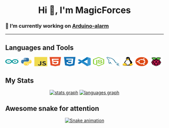 # <center>Hi 👋, I'm MagicForces</center>

### 🔭 I’m currently working on [Arduino-alarm](https://github.com/Magic-Forces/Arduino-alarm)

---

## Languages and Tools
<div align="left">
  <a href="https://github.com/Magic-Forces"><img src="https://raw.githubusercontent.com/devicons/devicon/master/icons/arduino/arduino-original.svg" height="30" width="42" alt="arduino logo" /></a>
  <a href="https://github.com/Magic-Forces"><img src="https://raw.githubusercontent.com/devicons/devicon/master/icons/python/python-original.svg" height="30" width="42" alt="python logo"  /></a>
  <a href="https://github.com/Magic-Forces"><img src="https://raw.githubusercontent.com/devicons/devicon/master/icons/javascript/javascript-original.svg" height="30" width="42" alt="javascript logo"  /></a>
  <a href="https://github.com/Magic-Forces"><img src="https://raw.githubusercontent.com/devicons/devicon/master/icons/html5/html5-plain.svg" height="30" width="42" alt="html5 logo"  /></a>
  <a href="https://github.com/Magic-Forces"><img src="https://raw.githubusercontent.com/devicons/devicon/master/icons/css3/css3-plain.svg" height="30" width="42" alt="css3 logo"  /></a>
  <a href="https://github.com/Magic-Forces"><img src="https://raw.githubusercontent.com/devicons/devicon/master/icons/vscode/vscode-original.svg" height="30" width="42" alt="ubuntu logo"  /></a>
  <a href="https://github.com/Magic-Forces"><img src="https://raw.githubusercontent.com/devicons/devicon/master/icons/nodejs/nodejs-original.svg" height="30" width="42" alt="nodejs logo"  /></a>
  <a href="https://github.com/Magic-Forces"><img src="https://raw.githubusercontent.com/devicons/devicon/master/icons/mysql/mysql-original.svg" height="30" width="42" alt="mysql logo"  /></a>
  <a href="https://github.com/Magic-Forces"><img src="https://raw.githubusercontent.com/devicons/devicon/master/icons/linux/linux-original.svg" height="30" width="42" alt="linux logo"  /></a>
  <a href="https://github.com/Magic-Forces"><img src="https://raw.githubusercontent.com/devicons/devicon/master/icons/ubuntu/ubuntu-plain.svg" height="30" width="42" alt="ubuntu logo"  /></a>
  <a href="https://github.com/Magic-Forces"><img src="https://raw.githubusercontent.com/devicons/devicon/master/icons/raspberrypi/raspberrypi-original.svg" height="30" width="42" alt="raspberrypi logo"  /></a>
</div>

## My Stats
<div align="center">
  <a href="https://github.com/Magic-Forces"><img src="https://github-readme-stats.vercel.app/api?hide_title=false&hide_rank=false&show_icons=true&include_all_commits=true&count_private=true&disable_animations=false&theme=gruvbox&locale=en&hide_border=false&username=Magic-Forces" height="150" alt="stats graph" /></a>
  <a href="https://github.com/Magic-Forces"><img src="https://github-readme-stats.vercel.app/api/top-langs?locale=en&hide_title=false&layout=compact&card_width=300&langs_count=5&theme=gruvbox&hide_border=false&username=Magic-Forces" height="150" alt="languages graph" /></a>
</div>

## Awesome snake for attention
<div align="center">
    <a href="https://github.com/Magic-Forces"><img src="https://raw.githubusercontent.com/Magic-Forces/Magic-Forces/output/snake.svg" alt="Snake animation" /></a>
</div>